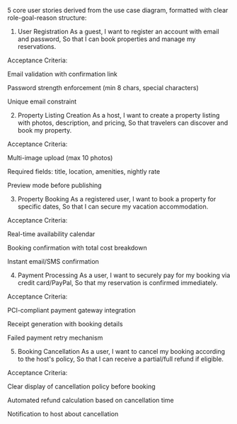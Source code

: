 5 core user stories derived from the use case diagram, formatted with clear role-goal-reason structure:

1. User Registration
   As a guest,
   I want to register an account with email and password,
   So that I can book properties and manage my reservations.

Acceptance Criteria:

Email validation with confirmation link

Password strength enforcement (min 8 chars, special characters)

Unique email constraint

2. Property Listing Creation
   As a host,
   I want to create a property listing with photos, description, and pricing,
   So that travelers can discover and book my property.

Acceptance Criteria:

Multi-image upload (max 10 photos)

Required fields: title, location, amenities, nightly rate

Preview mode before publishing

3. Property Booking
   As a registered user,
   I want to book a property for specific dates,
   So that I can secure my vacation accommodation.

Acceptance Criteria:

Real-time availability calendar

Booking confirmation with total cost breakdown

Instant email/SMS confirmation

4. Payment Processing
   As a user,
   I want to securely pay for my booking via credit card/PayPal,
   So that my reservation is confirmed immediately.

Acceptance Criteria:

PCI-compliant payment gateway integration

Receipt generation with booking details

Failed payment retry mechanism

5. Booking Cancellation
   As a user,
   I want to cancel my booking according to the host's policy,
   So that I can receive a partial/full refund if eligible.

Acceptance Criteria:

Clear display of cancellation policy before booking

Automated refund calculation based on cancellation time

Notification to host about cancellation
